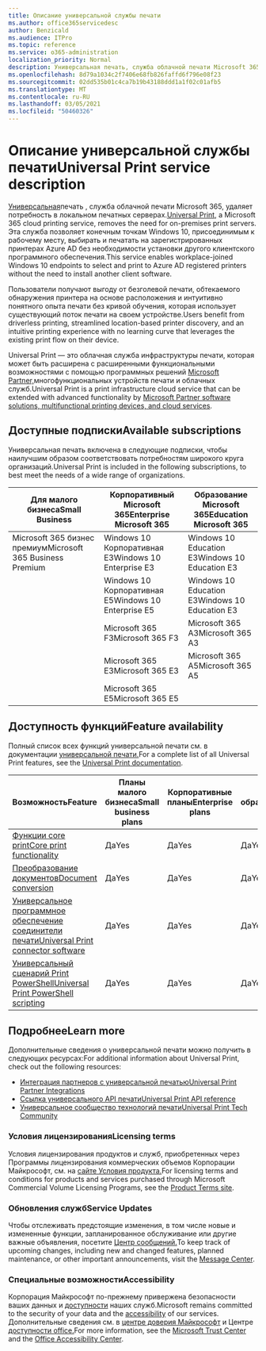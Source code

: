```yaml
---
title: Описание универсальной службы печати
ms.author: office365servicedesc
author: Benzicald
ms.audience: ITPro
ms.topic: reference
ms.service: o365-administration
localization_priority: Normal
description: Универсальная печать, служба облачной печати Microsoft 365, устраняет потребность в локальном сервере печати.
ms.openlocfilehash: 8d79a1034c2f7406e68fb826faffd6f796e08f23
ms.sourcegitcommit: 02dd535b01c4ca7b19b43188ddd1a1f02c01afb5
ms.translationtype: MT
ms.contentlocale: ru-RU
ms.lasthandoff: 03/05/2021
ms.locfileid: "50460326"
---
```

# <a name="universal-print-service-description"></a><span data-ttu-id="e0aa0-103">Описание универсальной службы печати</span><span class="sxs-lookup"><span data-stu-id="e0aa0-103">Universal Print service description</span></span>

<span data-ttu-id="e0aa0-104">[Универсальная](https://www.microsoft.com/microsoft-365/windows/universal-print)печать , служба облачной печати Microsoft 365, удаляет потребность в локальном печатных серверах.</span><span class="sxs-lookup"><span data-stu-id="e0aa0-104">[Universal Print](https://www.microsoft.com/microsoft-365/windows/universal-print), a Microsoft 365 cloud printing service, removes the need for on-premises print servers.</span></span> <span data-ttu-id="e0aa0-105">Эта служба позволяет конечным точкам Windows 10, присоединимым к рабочему месту, выбирать и печатать на зарегистрированных принтерах Azure AD без необходимости установки другого клиентского программного обеспечения.</span><span class="sxs-lookup"><span data-stu-id="e0aa0-105">This service enables workplace-joined Windows 10 endpoints to select and print to Azure AD registered printers without the need to install another client software.</span></span>

<span data-ttu-id="e0aa0-106">Пользователи получают выгоду от безголевой печати, обтекаемого обнаружения принтера на основе расположения и интуитивно понятного опыта печати без кривой обучения, которая использует существующий поток печати на своем устройстве.</span><span class="sxs-lookup"><span data-stu-id="e0aa0-106">Users benefit from driverless printing, streamlined location-based printer discovery, and an intuitive printing experience with no learning curve that leverages the existing print flow on their device.</span></span>

<span data-ttu-id="e0aa0-107">Universal Print — это облачная служба инфраструктуры печати, которая может быть расширена с расширенными функциональными возможностями с помощью программных решений [Microsoft Partner,](https://docs.microsoft.com/universal-print/fundamentals/universal-print-partner-integrations)многофункциональных устройств печати и облачных служб.</span><span class="sxs-lookup"><span data-stu-id="e0aa0-107">Universal Print is a print infrastructure cloud service that can be extended with advanced functionality by [Microsoft Partner software solutions, multifunctional printing devices, and cloud services](https://docs.microsoft.com/universal-print/fundamentals/universal-print-partner-integrations).</span></span>

## <a name="available-subscriptions"></a><span data-ttu-id="e0aa0-108">Доступные подписки</span><span class="sxs-lookup"><span data-stu-id="e0aa0-108">Available subscriptions</span></span>

<span data-ttu-id="e0aa0-109">Универсальная печать включена в следующие подписки, чтобы наилучшим образом соответствовать потребностям широкого круга организаций.</span><span class="sxs-lookup"><span data-stu-id="e0aa0-109">Universal Print is included in the following subscriptions, to best meet the needs of a wide range of organizations.</span></span>

| <span data-ttu-id="e0aa0-110">Для малого бизнеса</span><span class="sxs-lookup"><span data-stu-id="e0aa0-110">Small Business</span></span>                 | <span data-ttu-id="e0aa0-111">Корпоративный Microsoft 365</span><span class="sxs-lookup"><span data-stu-id="e0aa0-111">Enterprise Microsoft 365</span></span>     | <span data-ttu-id="e0aa0-112">Образование Microsoft 365</span><span class="sxs-lookup"><span data-stu-id="e0aa0-112">Education Microsoft 365</span></span> |
|--------------------------------|------------------------------|-------------------------|
| <span data-ttu-id="e0aa0-113">Microsoft 365 бизнес премиум</span><span class="sxs-lookup"><span data-stu-id="e0aa0-113">Microsoft 365 Business Premium</span></span> | <span data-ttu-id="e0aa0-114">Windows 10 Корпоративная E3</span><span class="sxs-lookup"><span data-stu-id="e0aa0-114">Windows 10 Enterprise E3</span></span>     | <span data-ttu-id="e0aa0-115">Windows 10 Education E3</span><span class="sxs-lookup"><span data-stu-id="e0aa0-115">Windows 10 Education E3</span></span> |
|                                | <span data-ttu-id="e0aa0-116">Windows 10 Корпоративная E5</span><span class="sxs-lookup"><span data-stu-id="e0aa0-116">Windows 10 Enterprise E5</span></span>     | <span data-ttu-id="e0aa0-117">Windows 10 Education E3</span><span class="sxs-lookup"><span data-stu-id="e0aa0-117">Windows 10 Education E3</span></span> |
|                                | <span data-ttu-id="e0aa0-118">Microsoft 365 F3</span><span class="sxs-lookup"><span data-stu-id="e0aa0-118">Microsoft 365 F3</span></span>             | <span data-ttu-id="e0aa0-119">Microsoft 365 A3</span><span class="sxs-lookup"><span data-stu-id="e0aa0-119">Microsoft 365 A3</span></span>        |
|                                | <span data-ttu-id="e0aa0-120">Microsoft 365 E3</span><span class="sxs-lookup"><span data-stu-id="e0aa0-120">Microsoft 365 E3</span></span>             | <span data-ttu-id="e0aa0-121">Microsoft 365 A5</span><span class="sxs-lookup"><span data-stu-id="e0aa0-121">Microsoft 365 A5</span></span>        |
|                                | <span data-ttu-id="e0aa0-122">Microsoft 365 E5</span><span class="sxs-lookup"><span data-stu-id="e0aa0-122">Microsoft 365 E5</span></span>             |                         |

## <a name="feature-availability"></a><span data-ttu-id="e0aa0-123">Доступность функций</span><span class="sxs-lookup"><span data-stu-id="e0aa0-123">Feature availability</span></span>

<span data-ttu-id="e0aa0-124">Полный список всех функций универсальной печати см. в документации [универсальной печати.](https://docs.microsoft.com/universal-print/)</span><span class="sxs-lookup"><span data-stu-id="e0aa0-124">For a complete list of all Universal Print features, see the [Universal Print documentation](https://docs.microsoft.com/universal-print/).</span></span>

| <span data-ttu-id="e0aa0-125">Возможность</span><span class="sxs-lookup"><span data-stu-id="e0aa0-125">Feature</span></span>                                  | <span data-ttu-id="e0aa0-126">Планы малого бизнеса</span><span class="sxs-lookup"><span data-stu-id="e0aa0-126">Small business plans</span></span> | <span data-ttu-id="e0aa0-127">Корпоративные планы</span><span class="sxs-lookup"><span data-stu-id="e0aa0-127">Enterprise plans</span></span> | <span data-ttu-id="e0aa0-128">Планы образования</span><span class="sxs-lookup"><span data-stu-id="e0aa0-128">Education plans</span></span> |
|------------------------------------------|----------------------|------------------|-----------------|
| [<span data-ttu-id="e0aa0-129">Функции core print</span><span class="sxs-lookup"><span data-stu-id="e0aa0-129">Core print functionality</span></span>](https://docs.microsoft.com/universal-print/)             | <span data-ttu-id="e0aa0-130">Да</span><span class="sxs-lookup"><span data-stu-id="e0aa0-130">Yes</span></span>                  | <span data-ttu-id="e0aa0-131">Да</span><span class="sxs-lookup"><span data-stu-id="e0aa0-131">Yes</span></span>              | <span data-ttu-id="e0aa0-132">Да</span><span class="sxs-lookup"><span data-stu-id="e0aa0-132">Yes</span></span>             |
| [<span data-ttu-id="e0aa0-133">Преобразование документов</span><span class="sxs-lookup"><span data-stu-id="e0aa0-133">Document conversion</span></span>](https://docs.microsoft.com/universal-print/fundamentals/universal-print-document-conversion)                  | <span data-ttu-id="e0aa0-134">Да</span><span class="sxs-lookup"><span data-stu-id="e0aa0-134">Yes</span></span>                  | <span data-ttu-id="e0aa0-135">Да</span><span class="sxs-lookup"><span data-stu-id="e0aa0-135">Yes</span></span>              | <span data-ttu-id="e0aa0-136">Да</span><span class="sxs-lookup"><span data-stu-id="e0aa0-136">Yes</span></span>             |
| [<span data-ttu-id="e0aa0-137">Универсальное программное обеспечение соединители печати</span><span class="sxs-lookup"><span data-stu-id="e0aa0-137">Universal Print connector software</span></span>](https://docs.microsoft.com/universal-print/fundamentals/universal-print-connector-overview)   | <span data-ttu-id="e0aa0-138">Да</span><span class="sxs-lookup"><span data-stu-id="e0aa0-138">Yes</span></span>                  | <span data-ttu-id="e0aa0-139">Да</span><span class="sxs-lookup"><span data-stu-id="e0aa0-139">Yes</span></span>              | <span data-ttu-id="e0aa0-140">Да</span><span class="sxs-lookup"><span data-stu-id="e0aa0-140">Yes</span></span>             |
| [<span data-ttu-id="e0aa0-141">Универсальный сценарий Print PowerShell</span><span class="sxs-lookup"><span data-stu-id="e0aa0-141">Universal Print PowerShell scripting</span></span>](https://docs.microsoft.com/universal-print/fundamentals/universal-print-powershell) | <span data-ttu-id="e0aa0-142">Да</span><span class="sxs-lookup"><span data-stu-id="e0aa0-142">Yes</span></span>                  | <span data-ttu-id="e0aa0-143">Да</span><span class="sxs-lookup"><span data-stu-id="e0aa0-143">Yes</span></span>              | <span data-ttu-id="e0aa0-144">Да</span><span class="sxs-lookup"><span data-stu-id="e0aa0-144">Yes</span></span>             |

## <a name="learn-more"></a><span data-ttu-id="e0aa0-145">Подробнее</span><span class="sxs-lookup"><span data-stu-id="e0aa0-145">Learn more</span></span>

<span data-ttu-id="e0aa0-146">Дополнительные сведения о универсальной печати можно получить в следующих ресурсах:</span><span class="sxs-lookup"><span data-stu-id="e0aa0-146">For additional information about Universal Print, check out the following resources:</span></span>

- [<span data-ttu-id="e0aa0-147">Интеграция партнеров с универсальной печатью</span><span class="sxs-lookup"><span data-stu-id="e0aa0-147">Universal Print Partner Integrations</span></span>](https://docs.microsoft.com/universal-print/fundamentals/universal-print-partner-integrations)
- [<span data-ttu-id="e0aa0-148">Ссылка универсального API печати</span><span class="sxs-lookup"><span data-stu-id="e0aa0-148">Universal Print API reference</span></span>](https://docs.microsoft.com/graph/universal-print-concept-overview)
- [<span data-ttu-id="e0aa0-149">Универсальное сообщество технологий печати</span><span class="sxs-lookup"><span data-stu-id="e0aa0-149">Universal Print Tech Community</span></span>](https://techcommunity.microsoft.com/t5/universal-print/ct-p/UniversalPrint)

### <a name="licensing-terms"></a><span data-ttu-id="e0aa0-150">Условия лицензирования</span><span class="sxs-lookup"><span data-stu-id="e0aa0-150">Licensing terms</span></span>

<span data-ttu-id="e0aa0-151">Условия лицензирования продуктов и служб, приобретенных через Программы лицензирования коммерческих объемов Корпорации Майкрософт, см. на [сайте Условия продукта.](https://www.microsoft.com/licensing/terms/)</span><span class="sxs-lookup"><span data-stu-id="e0aa0-151">For licensing terms and conditions for products and services purchased through Microsoft Commercial Volume Licensing Programs, see the [Product Terms site](https://www.microsoft.com/licensing/terms/).</span></span> 

### <a name="service-updates"></a><span data-ttu-id="e0aa0-152">Обновления служб</span><span class="sxs-lookup"><span data-stu-id="e0aa0-152">Service Updates</span></span>

<span data-ttu-id="e0aa0-153">Чтобы отслеживать предстоящие изменения, в том числе новые и измененные функции, запланированное обслуживание или другие важные объявления, посетите [Центр сообщений.](https://docs.microsoft.com/microsoft-365/admin/manage/message-center)</span><span class="sxs-lookup"><span data-stu-id="e0aa0-153">To keep track of upcoming changes, including new and changed features, planned maintenance, or other important announcements, visit the [Message Center](https://docs.microsoft.com/microsoft-365/admin/manage/message-center).</span></span>

### <a name="accessibility"></a><span data-ttu-id="e0aa0-154">Специальные возможности</span><span class="sxs-lookup"><span data-stu-id="e0aa0-154">Accessibility</span></span>

<span data-ttu-id="e0aa0-155">Корпорация Майкрософт по-прежнему привержена безопасности ваших данных и [доступности](https://www.microsoft.com/trust-center/compliance/accessibility) наших служб.</span><span class="sxs-lookup"><span data-stu-id="e0aa0-155">Microsoft remains committed to the security of your data and the [accessibility](https://www.microsoft.com/trust-center/compliance/accessibility) of our services.</span></span> <span data-ttu-id="e0aa0-156">Дополнительные сведения см. в [центре доверия Майкрософт](https://www.microsoft.com/trust-center) и Центре [доступности office.](https://support.microsoft.com/topic/office-accessibility-center-resources-for-people-with-disabilities-ecab0fcf-d143-4fe8-a2ff-6cd596bddc6d)</span><span class="sxs-lookup"><span data-stu-id="e0aa0-156">For more information, see the [Microsoft Trust Center](https://www.microsoft.com/trust-center) and the [Office Accessibility Center](https://support.microsoft.com/topic/office-accessibility-center-resources-for-people-with-disabilities-ecab0fcf-d143-4fe8-a2ff-6cd596bddc6d).</span></span>